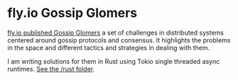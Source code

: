 # fly.io Gossip Glomers

[fly.io published Gossip Glomers](https://fly.io/blog/gossip-glomers/)
a set of challenges in distributed systems centered around gossip protocols
and consensus. It highlights the problems in the space and different tactics and strategies in dealing with them.

I am writing solutions for them in Rust using Tokio single threaded async runtimes.
[See the /rust folder](/flyio-gossip-glomers/rust).
